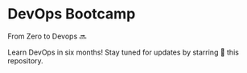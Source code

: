 # DevOps Bootcamp
From Zero to Devops 🔜

Learn DevOps in six months! Stay tuned for updates by starring 🌟 this repository.
